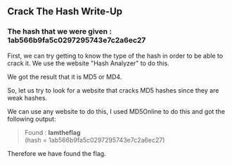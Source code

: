 ## Crack The Hash Write-Up

### The hash that we were given : 1ab566b9fa5c0297295743e7c2a6ec27

First, we can try getting to know the type of the hash in order to be able to crack it.
We use the website "Hash Analyzer" to do this.

We got the result that it is MD5 or MD4.

So, let us try to look  for a website that cracks MD5 hashes since they are weak hashes.

We can use any website to do this, I used MD5Online to do this and got the following output:

> Found : **Iamtheflag**  
  (hash = 1ab566b9fa5c0297295743e7c2a6ec27)

Therefore we have found the flag.